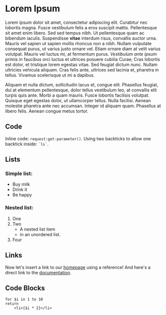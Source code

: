 
# Lorem Ipsum
Lorem ipsum dolor sit amet, consectetur adipiscing elit. Curabitur nec lobortis magna. Fusce vestibulum felis a eros suscipit mattis. Pellentesque sit amet enim libero. Sed sed tempus nibh. Ut pellentesque quam ac bibendum iaculis. Suspendisse **vitae** interdum risus, convallis auctor urna. Mauris vel sapien ut sapien mollis rhoncus non a nibh. Nullam vulputate consequat purus, ut varius justo ornare vel. Etiam ornare diam at velit varius volutpat. Mauris vel luctus mi, at fermentum purus. *Vestibulum ante ipsum* primis in faucibus orci luctus et ultrices posuere cubilia Curae; Cras lobortis est dolor, et tristique lorem egestas vitae. Sed feugiat dictum nunc. Nullam ultricies vehicula aliquam. Cras felis ante, ultrices sed lacinia et, pharetra in tellus. Vivamus scelerisque ut mi a dapibus.

Aliquam et nulla dictum, sollicitudin lacus et, congue elit. Phasellus feugiat, dui at elementum pellentesque, dolor tellus vestibulum leo, at convallis elit turpis quis ante. Morbi a quam mauris. Fusce lobortis facilisis volutpat. Quisque eget egestas dolor, ut ullamcorper tellus. Nulla facilisi. Aenean molestie pharetra ante nec accumsan. Integer id aliquam quam. Phasellus at libero felis. Aenean congue metus tortor.

## Code

Inline code: `request:get-parameter()`. Using two 
backticks to allow one backtick inside: `` `ls` ``.

## Lists

### Simple list:

* Buy milk
* Drink it
* Be happy

### Nested list:

1. One
2. Two
    * A nested list item
    * in an unordered list.
3. Four

## Links

Now let's insert a link to our [homepage][1] using a reference! And here's a direct link to the [documentation](http://exist-db.org/exist/apps/docs "eXist-db Documentation").

## Code Blocks

```xquery
for $i in 1 to 10
return
    <li>{$i * 2}</li>
```

[1]:	http://exist-db.org "eXist-db homepage"